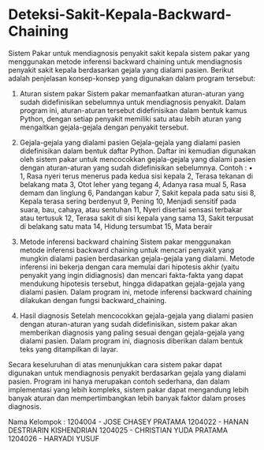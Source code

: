 # Deteksi-Sakit-Kepala-Backward-Chaining
Sistem Pakar untuk mendiagnosis penyakit sakit kepala
sistem pakar yang menggunakan metode inferensi backward chaining untuk mendiagnosis penyakit sakit kepala berdasarkan gejala yang dialami pasien. Berikut adalah penjelasan konsep-konsep yang digunakan dalam program tersebut:
1.	Aturan sistem pakar
Sistem pakar memanfaatkan aturan-aturan yang sudah didefinisikan sebelumnya untuk mendiagnosis penyakit. Dalam program ini, aturan-aturan tersebut didefinisikan dalam bentuk kamus Python, dengan setiap penyakit memiliki satu atau lebih aturan yang mengaitkan gejala-gejala dengan penyakit tersebut.

2.	Gejala-gejala yang dialami pasien
Gejala-gejala yang dialami pasien didefinisikan dalam bentuk daftar Python. Daftar ini kemudian digunakan oleh sistem pakar untuk mencocokkan gejala-gejala yang dialami pasien dengan aturan-aturan yang sudah didefinisikan sebelumnya. Contoh :
• 1, Rasa nyeri terus menerus pada kedua sisi kepala
  2, Terasa tekanan di belakang mata
  3, Otot leher yang tegang
  4, Adanya rasa mual
  5, Rasa demam dan linglung
  6, Pandangan kabur
  7, Sakit kepala pada satu sisi
  8, Kepala terasa sering berdenyut
  9, Pening
  10, Menjadi sensitif pada suara, bau, cahaya, atau sentuhan
  11, Nyeri disertai sensasi terbakar atau tertusuk
  12, Terasa sakit di sisi kepala yang sama
  13, Sakit terpusat di belakang satu mata
  14, Hidung tersumbat
  15, Mata berair

3.	Metode inferensi backward chaining
Sistem pakar menggunakan metode inferensi backward chaining untuk mencari penyakit yang mungkin dialami pasien berdasarkan gejala-gejala yang dialami. Metode inferensi ini bekerja dengan cara memulai dari hipotesis akhir (yaitu penyakit yang ingin didiagnosis) dan mencari fakta-fakta yang dapat mendukung hipotesis tersebut, hingga didapatkan gejala-gejala yang dialami pasien. Dalam program ini, metode inferensi backward chaining dilakukan dengan fungsi backward_chaining.

4.	Hasil diagnosis
Setelah mencocokkan gejala-gejala yang dialami pasien dengan aturan-aturan yang sudah didefinisikan, sistem pakar akan memberikan diagnosis yang paling sesuai dengan gejala-gejala yang dialami pasien. Dalam program ini, diagnosis diberikan dalam bentuk teks yang ditampilkan di layar.

Secara keseluruhan di atas menunjukkan cara sistem pakar dapat digunakan untuk mendiagnosis penyakit berdasarkan gejala yang dialami pasien. Program ini hanya merupakan contoh sederhana, dan dalam implementasi yang lebih kompleks, sistem pakar dapat mengandung lebih banyak aturan dan mempertimbangkan lebih banyak faktor dalam proses diagnosis.

Nama Kelompok :
1204004     -   JOSE CHASEY PRATAMA
1204022     -   HANAN DESTRIARIN KISHENDRIAN
1204025     -   CHRISTIAN YUDA PRATAMA
1204026     -   HARYADI YUSUF

